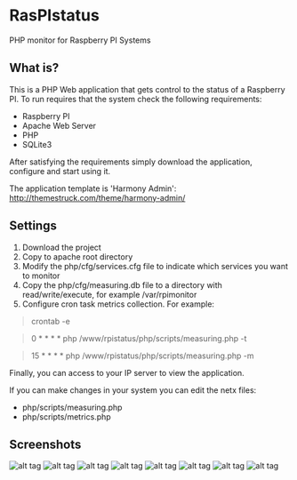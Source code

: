 # RasPIstatus
PHP monitor for Raspberry PI Systems

## What is?
This is a PHP Web application that gets control to the status of a Raspberry PI. To run requires that the system check the following requirements:

* Raspberry PI
* Apache Web Server
* PHP
* SQLite3

After satisfying the requirements simply download the application, configure and start using it.

The application template is 'Harmony Admin': http://themestruck.com/theme/harmony-admin/

## Settings
1. Download the project
2. Copy to apache root directory
2. Modify the php/cfg/services.cfg file to indicate which services you want to monitor
3. Copy the php/cfg/measuring.db file to a directory with read/write/execute, for example /var/rpimonitor
4. Configure cron task metrics collection. For example:

> crontab -e

> 0 * * * * php /www/rpistatus/php/scripts/measuring.php -t

> 15 * * * * php /www/rpistatus/php/scripts/measuring.php -m

Finally, you can access to your IP server to view the application.

If you can make changes in your system you can edit the netx files:
* php/scripts/measuring.php
* php/scripts/metrics.php

## Screenshots
![alt tag](https://github.com/ruboweb/RasPIstatus/blob/master/screenshots/01.dash.png)
![alt tag](https://github.com/ruboweb/RasPIstatus/blob/master/screenshots/02.system.png)
![alt tag](https://github.com/ruboweb/RasPIstatus/blob/master/screenshots/03.processor.png)
![alt tag](https://github.com/ruboweb/RasPIstatus/blob/master/screenshots/04.temp.png)
![alt tag](https://github.com/ruboweb/RasPIstatus/blob/master/screenshots/05.memory.png)
![alt tag](https://github.com/ruboweb/RasPIstatus/blob/master/screenshots/06.storage.png)
![alt tag](https://github.com/ruboweb/RasPIstatus/blob/master/screenshots/07.network.png)
![alt tag](https://github.com/ruboweb/RasPIstatus/blob/master/screenshots/08.services.png)



